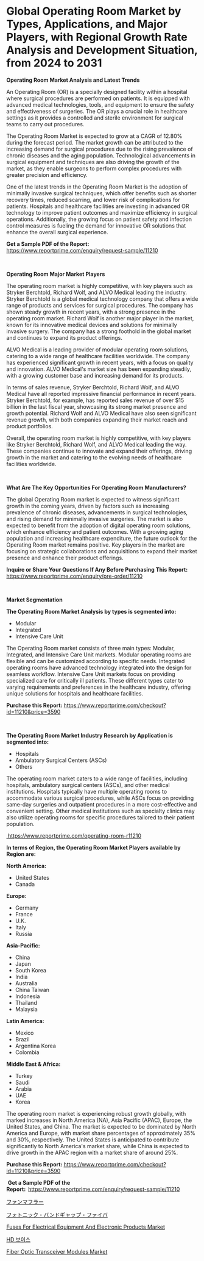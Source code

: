 <p><h1>Global Operating Room Market by Types, Applications, and Major Players, with Regional Growth Rate Analysis and Development Situation, from 2024 to 2031</h1></p><p><strong>Operating Room Market Analysis and Latest Trends</strong></p>
<p><p>An Operating Room (OR) is a specially designed facility within a hospital where surgical procedures are performed on patients. It is equipped with advanced medical technologies, tools, and equipment to ensure the safety and effectiveness of surgeries. The OR plays a crucial role in healthcare settings as it provides a controlled and sterile environment for surgical teams to carry out procedures.</p><p>The Operating Room Market is expected to grow at a CAGR of 12.80% during the forecast period. The market growth can be attributed to the increasing demand for surgical procedures due to the rising prevalence of chronic diseases and the aging population. Technological advancements in surgical equipment and techniques are also driving the growth of the market, as they enable surgeons to perform complex procedures with greater precision and efficiency.</p><p>One of the latest trends in the Operating Room Market is the adoption of minimally invasive surgical techniques, which offer benefits such as shorter recovery times, reduced scarring, and lower risk of complications for patients. Hospitals and healthcare facilities are investing in advanced OR technology to improve patient outcomes and maximize efficiency in surgical operations. Additionally, the growing focus on patient safety and infection control measures is fueling the demand for innovative OR solutions that enhance the overall surgical experience.</p></p>
<p><strong>Get a Sample PDF of the Report:&nbsp;</strong> <a href="https://www.reportprime.com/enquiry/request-sample/11210">https://www.reportprime.com/enquiry/request-sample/11210</a></p>
<p>&nbsp;</p>
<p><strong>Operating Room Major Market Players</strong></p>
<p><p>The operating room market is highly competitive, with key players such as Stryker Berchtold, Richard Wolf, and ALVO Medical leading the industry. Stryker Berchtold is a global medical technology company that offers a wide range of products and services for surgical procedures. The company has shown steady growth in recent years, with a strong presence in the operating room market. Richard Wolf is another major player in the market, known for its innovative medical devices and solutions for minimally invasive surgery. The company has a strong foothold in the global market and continues to expand its product offerings.</p><p>ALVO Medical is a leading provider of modular operating room solutions, catering to a wide range of healthcare facilities worldwide. The company has experienced significant growth in recent years, with a focus on quality and innovation. ALVO Medical's market size has been expanding steadily, with a growing customer base and increasing demand for its products.</p><p>In terms of sales revenue, Stryker Berchtold, Richard Wolf, and ALVO Medical have all reported impressive financial performance in recent years. Stryker Berchtold, for example, has reported sales revenue of over $15 billion in the last fiscal year, showcasing its strong market presence and growth potential. Richard Wolf and ALVO Medical have also seen significant revenue growth, with both companies expanding their market reach and product portfolios.</p><p>Overall, the operating room market is highly competitive, with key players like Stryker Berchtold, Richard Wolf, and ALVO Medical leading the way. These companies continue to innovate and expand their offerings, driving growth in the market and catering to the evolving needs of healthcare facilities worldwide.</p></p>
<p>&nbsp;</p>
<p><strong>What Are The Key Opportunities For Operating Room Manufacturers?</strong></p>
<p><p>The global Operating Room market is expected to witness significant growth in the coming years, driven by factors such as increasing prevalence of chronic diseases, advancements in surgical technologies, and rising demand for minimally invasive surgeries. The market is also expected to benefit from the adoption of digital operating room solutions, which enhance efficiency and patient outcomes. With a growing aging population and increasing healthcare expenditure, the future outlook for the Operating Room market remains positive. Key players in the market are focusing on strategic collaborations and acquisitions to expand their market presence and enhance their product offerings.</p></p>
<p><strong>Inquire or Share Your Questions If Any Before Purchasing This Report:</strong> <a href="https://www.reportprime.com/enquiry/pre-order/11210">https://www.reportprime.com/enquiry/pre-order/11210</a></p>
<p>&nbsp;</p>
<p><strong>Market Segmentation</strong></p>
<p><strong>The Operating Room Market Analysis by types is segmented into:</strong></p>
<p><ul><li>Modular</li><li>Integrated</li><li>Intensive Care Unit</li></ul></p>
<p><p>The Operating Room market consists of three main types: Modular, Integrated, and Intensive Care Unit markets. Modular operating rooms are flexible and can be customized according to specific needs. Integrated operating rooms have advanced technology integrated into the design for seamless workflow. Intensive Care Unit markets focus on providing specialized care for critically ill patients. These different types cater to varying requirements and preferences in the healthcare industry, offering unique solutions for hospitals and healthcare facilities.</p></p>
<p><strong>Purchase this Report:&nbsp;</strong><a href="https://www.reportprime.com/checkout?id=11210&price=3590">https://www.reportprime.com/checkout?id=11210&price=3590</a></p>
<p>&nbsp;</p>
<p><strong>The Operating Room Market Industry Research by Application is segmented into:</strong></p>
<p><ul><li>Hospitals</li><li>Ambulatory Surgical Centers (ASCs)</li><li>Others</li></ul></p>
<p><p>The operating room market caters to a wide range of facilities, including hospitals, ambulatory surgical centers (ASCs), and other medical institutions. Hospitals typically have multiple operating rooms to accommodate various surgical procedures, while ASCs focus on providing same-day surgeries and outpatient procedures in a more cost-effective and convenient setting. Other medical institutions such as specialty clinics may also utilize operating rooms for specific procedures tailored to their patient population.</p></p>
<p><a href="https://www.reportprime.com/operating-room-r11210">&nbsp;https://www.reportprime.com/operating-room-r11210</a></p>
<p><strong>In terms of Region, the Operating Room Market Players available by Region are:</strong></p>
<p>
    <p> <strong> North America: </strong>
        <ul>
            <li>United States</li>
            <li>Canada</li>
        </ul>
        </p> 
    <p> <strong> Europe: </strong>
        <ul>
            <li>Germany</li>
            <li>France</li>
            <li>U.K.</li>
            <li>Italy</li>
            <li>Russia</li>
        </ul>
        </p> 
    <p> <strong> Asia-Pacific: </strong>
        <ul>
            <li>China</li>
            <li>Japan</li>
            <li>South Korea</li>
            <li>India</li>
            <li>Australia</li>
            <li>China Taiwan</li>
            <li>Indonesia</li>
            <li>Thailand</li>
            <li>Malaysia</li>
        </ul>
        </p> 
    <p> <strong> Latin America: </strong>
        <ul>
            <li>Mexico</li>
            <li>Brazil</li>
            <li>Argentina Korea</li>
            <li>Colombia</li>
        </ul>
        </p> 
    <p> <strong> Middle East & Africa: </strong>
        <ul>
            <li>Turkey</li>
            <li>Saudi</li>
            <li>Arabia</li>
            <li>UAE</li>
            <li>Korea</li>
        </ul>
    </p>
    </p>
<p><p>The operating room market is experiencing robust growth globally, with marked increases in North America (NA), Asia Pacific (APAC), Europe, the United States, and China. The market is expected to be dominated by North America and Europe, with market share percentages of approximately 35% and 30%, respectively. The United States is anticipated to contribute significantly to North America's market share, while China is expected to drive growth in the APAC region with a market share of around 25%.</p></p>
<p><strong>Purchase this Report: </strong><a href="https://www.reportprime.com/checkout?id=11210&price=3590">https://www.reportprime.com/checkout?id=11210&price=3590</a></p>
<p>&nbsp;<strong>Get a Sample PDF of the Report:&nbsp;&nbsp;</strong><a href="https://www.reportprime.com/enquiry/request-sample/11210">https://www.reportprime.com/enquiry/request-sample/11210</a></p>
<p><strong></strong></p>
<p><p><a href="https://medium.com/@rexkhler2023/%E3%83%95%E3%82%A1%E3%83%B3%E3%83%9E%E3%83%95%E3%83%A9%E3%83%BC%E3%83%9E%E3%83%BC%E3%82%B1%E3%83%83%E3%83%88-%E7%AB%B6%E4%BA%89%E5%88%86%E6%9E%90-%E5%B8%82%E5%A0%B4%E3%81%AE%E3%83%88%E3%83%AC%E3%83%B3%E3%83%89%E3%81%8A%E3%82%88%E3%81%B32031%E5%B9%B4%E3%81%BE%E3%81%A7%E3%81%AE%E4%BA%88%E6%B8%AC-66798fa14bf5">ファンマフラー</a></p><p><a href="https://medium.com/@hiramzulauf/photonic-bandgap-fiber%E5%B8%82%E5%A0%B4%E3%81%AF-%E5%B8%82%E5%A0%B4%E3%82%B7%E3%82%A7%E3%82%A2-%E5%B8%82%E5%A0%B4%E3%83%88%E3%83%AC%E3%83%B3%E3%83%89-%E3%81%8A%E3%82%88%E3%81%B3%E5%B8%82%E5%A0%B4%E6%88%90%E9%95%B7%E3%81%AB%E9%96%A2%E3%81%99%E3%82%8B%E6%83%85%E5%A0%B1%E3%82%92%E6%8F%90%E4%BE%9B%E3%81%97%E3%81%BE%E3%81%99-08a827d205a9">フォトニック・バンドギャップ・ファイバ</a></p><p><a href="https://issuu.com/reportprime-2/docs/fuses-for-electrical-equipment-and-electronic-prod">Fuses For Electrical Equipment And Electronic Products Market</a></p><p><a href="https://medium.com/@codinchelcea2022/hd-%EC%9D%8C%EC%84%B1-%EC%8B%9C%EC%9E%A5-%EC%A7%80%ED%91%9C-%ED%95%B4%EC%84%9D-%EC%8B%9C%EC%9E%A5-%EC%A0%90%EC%9C%A0%EC%9C%A8-%ED%8A%B8%EB%A0%8C%EB%93%9C-%EB%B0%8F-%EC%84%B1%EC%9E%A5-%ED%8C%A8%ED%84%B4-fda48c0e56b9">HD 보이스</a></p><p><a href="https://www.linkedin.com/pulse/decoding-fiber-optic-transceiver-modules-market-metrics-share-n07gf">Fiber Optic Transceiver Modules Market</a></p></p>